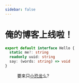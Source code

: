 ```yaml
---
sidebar: false
---
```


# 俺的博客上线啦！

```TypeScript
export default interface Hello {
  static me?: string
  readonly uuid: string
  say: (words: string) => void
}
```

<Menu />

要来只[小恐龙](/404.html)么?
